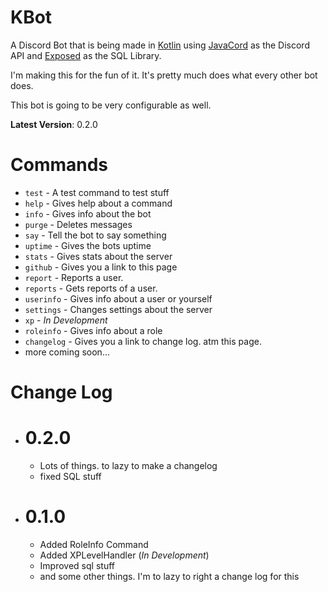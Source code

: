 # KBot

A Discord Bot that is being made 
in [Kotlin](https://kotlinlang.org/) 
using [JavaCord](https://github.com/Javacord/Javacord) as the Discord API
and [Exposed](https://github.com/JetBrains/Exposed) as the SQL Library.

I'm making this for the fun of it. It's pretty much does what every other bot does. 

This bot is going to be very configurable as well.

**Latest Version**: 0.2.0

# Commands
- `test` - A test command to test stuff
- `help` - Gives help about a command
- `info` - Gives info about the bot
- `purge` - Deletes messages
- `say` - Tell the bot to say something
- `uptime` - Gives the bots uptime
- `stats` - Gives stats about the server
- `github` - Gives you a link to this page
- `report` - Reports a user.
- `reports` - Gets reports of a user.
- `userinfo` - Gives info about a user or yourself
- `settings` - Changes settings about the server
- `xp` - *In Development*
- `roleinfo` - Gives info about a role
- `changelog` - Gives you a link to change log. atm this page.
- more coming soon...

# Change Log
- # 0.2.0
  - Lots of things. to lazy to make a changelog
  - fixed SQL stuff
- # 0.1.0
  - Added RoleInfo Command
  - Added XPLevelHandler (*In Development*)
  - Improved sql stuff
  - and some other things. 
  I'm to lazy to right a change log for this
